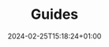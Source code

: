 ---
weight: 2000
title: "Guides"
description: "How to use Chapar."
icon: menu_book
lead: ""
date: "2024-02-25T15:18:24+01:00"
lastmod: "2024-02-25T15:18:24+01:00"
draft: false
images: []
---